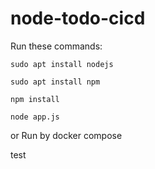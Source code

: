 # node-todo-cicd

Run these commands:


`sudo apt install nodejs`


`sudo apt install npm`


`npm install`

`node app.js`

or Run by docker compose

test
